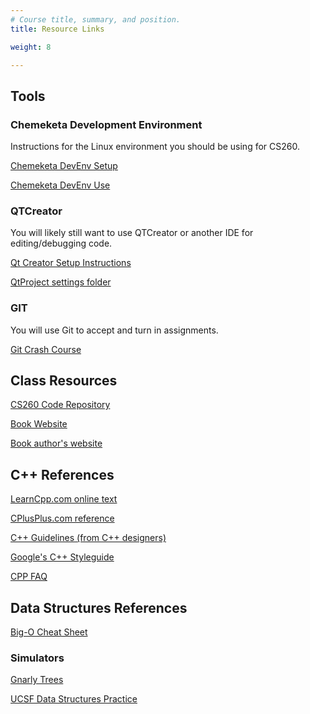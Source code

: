 ```yaml
---
# Course title, summary, and position.
title: Resource Links

weight: 8

---
```


## Tools

### Chemeketa Development Environment

Instructions for the Linux environment you should be using for CS260.

[Chemeketa DevEnv Setup](http://computerscience.chemeketa.edu/CSResources/Vagrant/ChemeketaCSDevEnvironment.pdf)

[Chemeketa DevEnv Use](http://computerscience.chemeketa.edu/CSResources/Vagrant/ChemeketaCSDevBuildRun.pdf)

### QTCreator

You will likely still want to use QTCreator or another IDE for editing/debugging code.

[Qt Creator Setup Instructions](http://computerscience.chemeketa.edu/guides/qtcreator-setup/)

[QtProject settings folder](https://computerscience.chemeketa.edu/CSResources/QtCreator/QtProject.zip)

### GIT

You will use Git to accept and turn in assignments.

[Git Crash Course](https://docs.google.com/document/d/1S8dMsT6B2B7jW2Z0OWoV6TT8GOlYkDa9Bw0mhrUTuSU)

## Class Resources

[CS260 Code Repository](https://github.com/ascholerChemeketa/cs260Code)

[Book Website](https://console.pearson.com/console/home)

[Book author's website](http://liveexample.pearsoncmg.com/liang/cpp3e/)

## C++ References

[LearnCpp.com online text](http://www.learncpp.com/)

[CPlusPlus.com reference](http://www.cplusplus.com/)

[C++ Guidelines (from C++ designers)](https://isocpp.github.io/CppCoreGuidelines/CppCoreGuidelines#main)

[Google's C++ Styleguide](https://google.github.io/styleguide/cppguide.html)

[CPP FAQ](https://isocpp.org/faq)

## Data Structures References

[Big-O Cheat Sheet](http://bigocheatsheet.com/)

### Simulators

[Gnarly Trees](https://people.ksp.sk/~kuko/gnarley-trees/)

[UCSF Data Structures Practice](http://www.cs.usfca.edu/~galles/visualization/Algorithms.html)